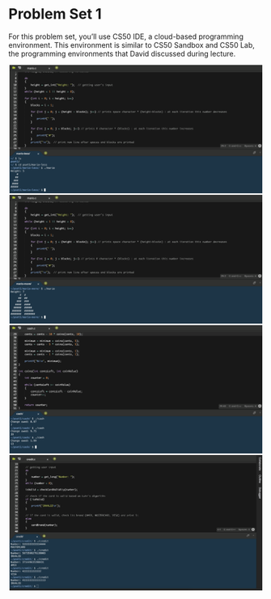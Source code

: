 # Problem Set 1

For this problem set, you’ll use CS50 IDE, a cloud-based programming environment. This environment is similar to CS50 Sandbox and CS50 Lab, the programming environments that David discussed during lecture.

<p align="center">
  <img src="https://github.com/rfaria/CS50x/blob/main/Week%201%20%7C%20C/mario-less.png" width="500" title="Soccer Pong | CS50x">
  <img src="https://github.com/rfaria/CS50x/blob/main/Week%201%20%7C%20C/mario-more.png" width="500" title="Soccer Pong | CS50x">
  <img src="https://github.com/rfaria/CS50x/blob/main/Week%201%20%7C%20C/cash.png" width="500" title="Soccer Pong | CS50x">
  <img src="https://github.com/rfaria/CS50x/blob/main/Week%201%20%7C%20C/credit.png" width="500" title="Soccer Pong | CS50x">
</p>

